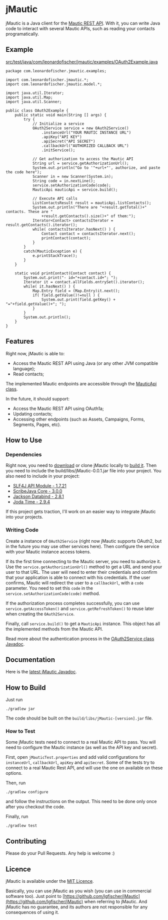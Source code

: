 jMautic
=======

jMautic is a Java client for the [Mautic REST API](https://developer.mautic.org/#rest-api). With it,
you can write Java code to interact with several Mautic APIs, such as reading your contacts
programatically.



Example
-------

[src/test/java/com/leonardofischer/jmautic/examples/OAuth2Example.java](https://github.com/lgfischer/jMautic/blob/master/src/test/java/com/leonardofischer/jmautic/examples/OAuth2Example.java)

    package com.leonardofischer.jmautic.examples;

    import com.leonardofischer.jmautic.*;
    import com.leonardofischer.jmautic.model.*;

    import java.util.Iterator;
    import java.util.Map;
    import java.util.Scanner;

    public class OAuth2Example {
        public static void main(String [] args) {
            try {
                // Initialize a service
                OAuth2Service service = new OAuth2Service()
                    .instanceUrl("YOUR MAUTIC INSTANCE URL")
                    .apiKey("API KEY")
                    .apiSecret("API SECRET")
                    .callbackUrl("AUTHORIZED CALLBACK URL")
                    .initService();

                // Get authorization to access the Mautic API
                String url = service.getAuthorizationUrl();
                System.out.println("Go to '"+url+"', authorize, and paste the code here");
                Scanner in = new Scanner(System.in);
                String code = in.nextLine();
                service.setAuthorizationCode(code);
                MauticApi mauticApi = service.build();

                // Execute API calls
                ListContactsResult result = mauticApi.listContacts();
                System.out.println("There are "+result.getTotal()+" contacts. These are "
                    +result.getContacts().size()+" of them:");
                Iterator<Contact> contactsIterator = result.getContacts().iterator();
                while( contactsIterator.hasNext() ) {
                    Contact contact = contactsIterator.next();
                    printContact(contact);
                }
            }
            catch(MauticException e) {
                e.printStackTrace();
            }
        }

        static void printContact(Contact contact) {
            System.out.print("- id="+contact.id+"; ");
            Iterator it = contact.allFields.entrySet().iterator();
            while( it.hasNext() ) {
                Map.Entry field = (Map.Entry)it.next();
                if( field.getValue()!=null ) {
                    System.out.print(field.getKey() + "="+field.getValue()+"; ");
                }
            }
            System.out.println();
        }
    }



Features
--------

Right now, jMautic is able to:

- Access the Mautic REST API using Java (or any other JVM compatible language);
- Read contacts;

The implemented Mautic endpoints are accessible through the [MauticApi class](https://lgfischer.github.io/jMautic/latest/javadoc/com/leonardofischer/jmautic/MauticApi.html).

In the future, it should support:

- Access the Mautic REST API using OAuth1a;
- Updating contacts;
- Accessing other endpoints (such as Assets, Campaigns, Forms, Segments, Pages, etc).


How to Use
----------

### Dependencies

Right now, you need to [download](https://github.com/lgfischer/jMautic/archive/master.zip) or clone jMautic locally to [build it](#user-content-how-to-build). Then you need to include the build/libs/jMautic-0.0.1.jar file into your project. You also need to include in your project:

- [SLF4J API Module - 1.7.21](https://mvnrepository.com/artifact/org.slf4j/slf4j-api/1.7.21)
- [ScribeJava Core - 3.0.0](https://mvnrepository.com/artifact/com.github.scribejava/scribejava-core/3.0.0)
- [Jackson Databind - 2.8.1](https://mvnrepository.com/artifact/com.fasterxml.jackson.core/jackson-databind/2.8.1)
- [Joda Time - 2.9.4](https://mvnrepository.com/artifact/joda-time/joda-time/2.9.4)

If this project gets traction, I'll work on an easier way to integrate jMautic into your projects.

### Writing Code

Create a instance of <code>OAuth2Service</code> (right now jMautic supports OAuth2, but in the
future you may use other services here). Then configure the service with your Mautic instance access
tokens.

If its the first time connecting to the Mautic server, you need to authorize it. Use the
<code>service.getAuthorizationUrl()</code> method to get a URL and send your user to that URL. The
user will need to enter their credentials and confirm that your application is able to connect with
his credentials. If the user confirms, Mautic will redirect the user to a <code>callbackUrl</code>,
with a <code>code</code> parameter. You need to set this <code>code</code> in the
<code>service.setAuthorizationCode(code)</code> method.

If the authorization process completes successfully, you can use
<code>service.getAccessToken()</code> and <code>service.getRefreshToken()</code> to reuse later when
creating the <code>OAuth2Service</code>.

Finally, call <code>service.build()</code> to get a <code>MauticApi</code> instance. This object
has all the implemented methods from the Mautic API.

Read more about the authentication process in the [OAuth2Service class Javadoc](https://lgfischer.github.io/jMautic/latest/javadoc/com/leonardofischer/jmautic/OAuth2Service.html).



Documentation
-------------

Here is the [latest jMautic Javadoc](http://lgfischer.github.io/jMautic/latest/javadoc/).



How to Build
------------

Just run

    ./gradlew jar

The code should be built on the <code>build/libs/jMautic-[version].jar</code> file.


### How to Test

Some jMautic tests need to connect to a real Mautic API to pass. You will need to configure the
Mautic instance (as well as the API key and secret).

First, open <code>jMauticTest.properties</code> and add valid configurations for
<code>instanceUrl</code>, <code>callbackUrl</code>, <code>apiKey</code> and <code>apiSecret</code>.
Some of the tests try to connect to a real Mautic Rest API, and will use the one on available on
these options.

Then, run

    ./gradlew configure
    
and follow the instructions on the output. This need to be done only once after you checkout the code.

Finally, run

    ./gradlew test



Contributing
------------

Please do your Pull Requests. Any help is welcome :)



Licence
-------

jMautic is available under the [MIT Licence](https://opensource.org/licenses/MIT).

Basically, you can use jMautic as you wish (you can use in commercial software too). Just point to
[https://github.com/lgfischer/jMautic](https://github.com/lgfischer/jMautic) when referring to
jMautic. And jMautic has no guarantee, and its authors are not responsible for any consequences
of using it.
